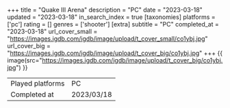 +++
title = "Quake III Arena"
description = "PC"
date = "2023-03-18"
updated = "2023-03-18"
in_search_index = true
[taxonomies]
platforms = ['pc']
rating = []
genres = ['shooter']
[extra]
subtitle = "PC"
completed_at = "2023-03-18"
url_cover_small = "https://images.igdb.com/igdb/image/upload/t_cover_small/co1ybj.jpg"
url_cover_big = "https://images.igdb.com/igdb/image/upload/t_cover_big/co1ybj.jpg"
+++
{{ image(src="https://images.igdb.com/igdb/image/upload/t_cover_big/co1ybj.jpg") }}

|              |            |
| ------------ | ---------- |
| Played platforms    | PC |
| Completed at | 2023/03/18 |

